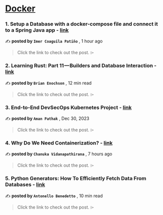 
<h1><a href=https://medium.com/tag/docker/recommended target="_blank" rel="noopener noreferrer">Docker</a></h1>
<h3>1. Setup a Database with a docker-compose file and connect it to a Spring Java app - <a href=https://medium.com/@imertpro/setup-a-database-with-a-docker-compose-file-and-connect-it-to-a-spring-java-app-71db3c2c2711?source=tag_recommended_feed---------0-84----------docker----------00bc0859_e492_4bfd_972c_c8c7db024219------- target="_blank" rel="noopener noreferrer">link</a></h3>

✍️ **posted by `Imer Coaguila Patiño`** <date> , 1 hour ago</date>

<blockquote>Click the link to check out the post. ⌲</blockquote>

<h3>2. Learning Rust: Part 11 — Builders and Database Interaction - <a href=https://medium.com/gitconnected/learning-rust-part-11-builders-and-database-interaction-2c1f3207b6a2?source=tag_recommended_feed---------1-107----------docker----------00bc0859_e492_4bfd_972c_c8c7db024219------- target="_blank" rel="noopener noreferrer">link</a></h3>

✍️ **posted by `Brian Enochson`** <date> , 12 min read</date>

<blockquote>Click the link to check out the post. ⌲</blockquote>

<h3>3. End-to-End DevSecOps Kubernetes Project - <a href=https://medium.com/devops-dev/end-to-end-devsecops-kubernetes-project-4259f90722ef?source=tag_recommended_feed---------2-85----------docker----------00bc0859_e492_4bfd_972c_c8c7db024219------- target="_blank" rel="noopener noreferrer">link</a></h3>

✍️ **posted by `Aman Pathak`** <date> , Dec 30, 2023</date>

<blockquote>Click the link to check out the post. ⌲</blockquote>

<h3>4. Why Do We Need Containerization? - <a href=https://medium.com/@chanukasuboth1/why-do-we-need-containerization-627e3685b9c1?source=tag_recommended_feed---------3-84----------docker----------00bc0859_e492_4bfd_972c_c8c7db024219------- target="_blank" rel="noopener noreferrer">link</a></h3>

✍️ **posted by `Chanuka Vidanapathirana`** <date> , 7 hours ago</date>

<blockquote>Click the link to check out the post. ⌲</blockquote>

<h3>5. Python Generators: How To Efficiently Fetch Data From Databases - <a href=https://medium.com/gitconnected/python-generators-how-to-efficiently-fetch-data-from-databases-25f1947f56c0?source=tag_recommended_feed---------4-107----------docker----------00bc0859_e492_4bfd_972c_c8c7db024219------- target="_blank" rel="noopener noreferrer">link</a></h3>

✍️ **posted by `Antonello Benedetto`** <date> , 10 min read</date>

<blockquote>Click the link to check out the post. ⌲</blockquote>

